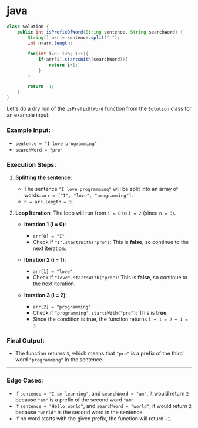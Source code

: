 # java
```java
class Solution {
    public int isPrefixOfWord(String sentence, String searchWord) {
        String[] arr = sentence.split(" ");               
        int n=arr.length;
        
        for(int i=0; i<n; i++){
            if(arr[i].startsWith(searchWord)){                
                return i+1;
            }
        }

        return -1;
    }
}
```


Let's do a dry run of the `isPrefixOfWord` function from the `Solution` class for an example input.

### Example Input:
- `sentence = "I love programming"`
- `searchWord = "pro"`

### Execution Steps:

1. **Splitting the sentence**:
   - The sentence `"I love programming"` will be split into an array of words: `arr = ["I", "love", "programming"]`.
   - `n = arr.length = 3`.

2. **Loop Iteration**:
   The loop will run from `i = 0` to `i = 2` (since `n = 3`).

   - **Iteration 1 (i = 0)**:
     - `arr[0] = "I"`
     - Check if `"I".startsWith("pro")`: This is **false**, so continue to the next iteration.

   - **Iteration 2 (i = 1)**:
     - `arr[1] = "love"`
     - Check if `"love".startsWith("pro")`: This is **false**, so continue to the next iteration.

   - **Iteration 3 (i = 2)**:
     - `arr[2] = "programming"`
     - Check if `"programming".startsWith("pro")`: This is **true**.
     - Since the condition is true, the function returns `i + 1 = 2 + 1 = 3`.

### Final Output:
- The function returns `3`, which means that `"pro"` is a prefix of the third word `"programming"` in the sentence.

---

### Edge Cases:
- If `sentence = "I am learning"`, and `searchWord = "am"`, it would return `2` because `"am"` is a prefix of the second word `"am"`.
- If `sentence = "Hello world"`, and `searchWord = "world"`, it would return `2` because `"world"` is the second word in the sentence.
- If no word starts with the given prefix, the function will return `-1`.

